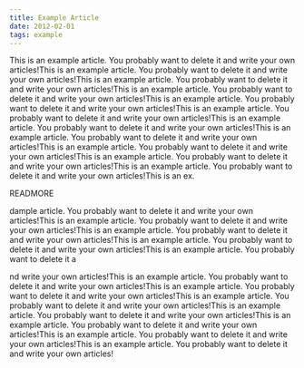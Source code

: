 ```yaml
---
title: Example Article
date: 2012-02-01
tags: example
---
```


This is an example article. You probably want to delete it and write your own articles!This is an example article. You probably want to delete it and write your own articles!This is an example article. You probably want to delete it and write your own articles!This is an example article. You probably want to delete it and write your own articles!This is an example article. You probably want to delete it and write your own articles!This is an example article. You probably want to delete it and write your own articles!This is an example article. You probably want to delete it and write your own articles!This is an example article. You probably want to delete it and write your own articles!This is an example article. You probably want to delete it and write your own articles!This is an example article. You probably want to delete it and write your own articles!This is an example article. You probably want to delete it and write your own articles!This is an ex.

READMORE

dample article. You probably want to delete it and write your own articles!This is an example article. You probably want to delete it and write your own articles!This is an example article. You probably want to delete it and write your own articles!This is an example article. You probably want to delete it and write your own articles!This is an example article. You probably want to delete it a

nd write your own articles!This is an example article. You probably want to delete it and write your own articles!This is an example article. You probably want to delete it and write your own articles!This is an example article. You probably want to delete it and write your own articles!This is an example article. You probably want to delete it and write your own articles!This is an example article. You probably want to delete it and write your own articles!This is an example article. You probably want to delete it and write your own articles!This is an example article. You probably want to delete it and write your own articles!
